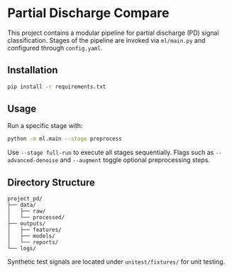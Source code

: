 # Partial Discharge Compare

This project contains a modular pipeline for partial discharge (PD) signal classification.
Stages of the pipeline are invoked via `ml/main.py` and configured through `config.yaml`.

## Installation

```bash
pip install -r requirements.txt
```

## Usage

Run a specific stage with:

```bash
python -m ml.main --stage preprocess
```

Use `--stage full-run` to execute all stages sequentially. Flags such as
`--advanced-denoise` and `--augment` toggle optional preprocessing steps.

## Directory Structure

```
project_pd/
├── data/
│   ├── raw/
│   └── processed/
├── outputs/
│   ├── features/
│   ├── models/
│   └── reports/
└── logs/
```

Synthetic test signals are located under `unitest/fixtures/` for unit testing.
